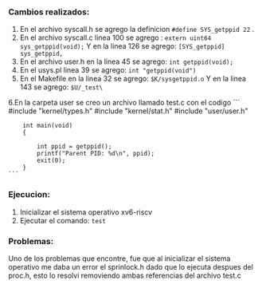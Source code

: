### Cambios realizados:

1. En el archivo syscall.h se agrego la definicion `#define SYS_getppid 22` .
2. En el archivo syscall.c linea 100 se agrego : `extern uint64 sys_getppid(void);`
    Y en la linea 126 se agrego: `[SYS_getppid] sys_getppid,`
3. En el archivo user.h en la linea 45 se agrego: `int getppid(void);`
4. En el usys.pl linea 39 se agrego: `int "getppid(void")`
5. En el Makefile en la linea 32 se agrego: `$K/sysgetppid.o`
   Y en la linea 143 se agrego: `$U/_test\`
   
6.En la carpeta user se creo un archivo llamado test.c con el codigo
    ```
        #include "kernel/types.h"
        #include "kernel/stat.h"
        #include "user/user.h"
        
        int main(void)
        {
        
            int ppid = getppid();
            printf("Parent PID: %d\n", ppid);
            exit(0);
        }
    ```
   


### Ejecucion:

1. Inicializar el sistema operativo xv6-riscv
2. Ejecutar el comando: `test`
  

### Problemas:

Uno de los problemas que encontre, fue que al inicializar el sistema operativo me daba un error el sprinlock.h dado que lo ejecuta despues del proc.h, esto lo resolvi removiendo ambas referencias del archivo test.c
